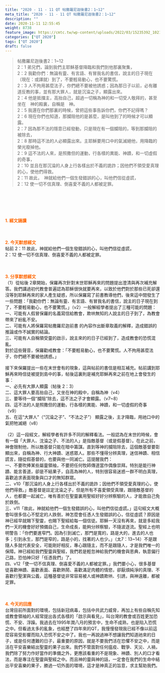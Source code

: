 ```yaml
---
title: "2020 - 11 - 11 QT 帖撒羅尼迦後書2：1~12"
meta_title: "2020 - 11 - 11 QT 帖撒羅尼迦後書2：1~12"
description: ""
date: 2020-11-11 12:55:45
weight: 8738
feature_image: https://cmtc.tw/wp-content/uploads/2022/03/15235392_10211799862337740_180693556567566654_o-1.webp
categories: ["QT 2020"]
tags: ["QT 2020"]
draft: false
---
```


<blockquote>帖撒羅尼迦後書2：1~12<br />
2：1 弟兄們，論到我們主耶穌基督降臨和我們到他那裏聚集，<br />
2：2 我勸你們：無論有靈、有言語、有冒我名的書信，說主的日子現在（現在：或譯就）到了，不要輕易動心，也不要驚慌。<br />
2：3 人不拘用甚麼法子，你們總不要被他誘惑；因為那日子以前，必有離道反教的事，並有那大罪人，就是沉淪之子，顯露出來。<br />
2：4 他是抵擋主，高抬自己，超過一切稱為神的和一切受人敬拜的，甚至坐在　神的殿裏，自稱是　神。<br />
2：5 我還在你們那裏的時候，曾把這些事告訴你們，你們不記得嗎？<br />
2：6 現在你們也知道，那攔阻他的是甚麼，是叫他到了的時候才可以顯露。<br />
2：7 因為那不法的隱意已經發動，只是現在有一個攔阻的，等到那攔阻的被除去，<br />
2：8 那時這不法的人必顯露出來。主耶穌要用口中的氣滅絕他，用降臨的榮光廢掉他。<br />
2：9 這不法的人來，是照撒但的運動，行各樣的異能、神蹟，和一切虛假的奇事，<br />
2：10 並且在那沉淪的人身上行各樣出於不義的詭詐；因他們不領受愛真理的心，使他們得救。<br />
2：11 故此，　神就給他們一個生發錯誤的心，叫他們信從虛謊，<br />
2：12 使一切不信真理、倒喜愛不義的人都被定罪。</blockquote><br />
&nbsp;<br />
<br />
&nbsp;<br />
<br />
<span style="color: #ff6600;"><strong>1. </strong><strong>經文誦讀</strong></span><br />
<br />
<span style="color: #ff6600;"><strong> </strong></span><br />
<br />
<span style="color: #ff6600;"><strong>2. 今天默想</strong><strong>經文<br />
</strong></span>帖前 2：11 故此，神就給他們一個生發錯誤的心，叫他們信從虛謊，<br />
2：12 使一切不信真理、倒喜愛不義的人都被定罪。<br />
<br />
&nbsp;<br />
<br />
<span style="color: #ff6600;"><strong>3. 分享默想經文<br />
</strong></span>（1）從帖後 2章開始，保羅再次針對末世耶穌再來的問題提出澄清與再次補充解答。我們講過初代教會普遍認為耶穌很快就要再來，以致於他們對於那些已死卻還沒等到耶穌再來的家人產生疑惑，所以保羅寫了前書教導他們，後來這中間發生了一些問題：「我勸你們：無論有靈、有言語、有冒我名的書信，說主的日子現在到了，不要輕易動心，也不要驚慌。」（v2）一般解經學者提出了三種可能的問題：<br />
一、可能有人假冒保羅的名義寫信給教會，欺哄無知的人說主的日子到了，為教會帶來了紛亂不安。<br />
二、可能有人將保羅寫帖撒羅尼迦前書 的內容作出斷章取義的解釋，造成錯誤的推論或作不誠實的結論。<br />
三、可能有人自稱領受靈的啟示，說主來的的日子已經到了，造成教會的恐慌混亂。<br />
對於這些聲音，保羅勸戒教會：「不要輕易動心，也不要驚慌。人不拘用甚麼法子，你們總不要被他誘惑。」<br />
<br />
接下來保羅提出一些在末世會有的現象，這與帖前的書信是相互補充。帖前講到耶穌再來時信徒被提到島中的事，帖後這裏則是補充耶穌再來之前在地上會發生的事：<br />
一、必先有大罪人顯露（帖後 2：3）<br />
二、這大罪人要高抬自己，又坐在神的殿中，自稱為神（v4）<br />
三、要等待一個“攔阻”除去，這不法之子才會顯露。（v7~8）<br />
四、這不法的人是照撒但的運動，行各樣的異能、神蹟，和一切虛假的奇事（v9）<br />
五、在這“大罪人”（“沉淪之子”、“不法之子”） 顯露之後，主才降臨，用祂口中的氣把牠滅絕（v8）<br />
<br />
（2）這一段經文，解經學者有許多不同的解釋看法。一般認為在末世的時候，會有一個「大罪人、沈淪之子、不法的人」是指敵基督（或是假基督）。在此之前，神會限制他，所以敵基督只能在暗中籌謀。直到等神的攔阻除去，這個敵基督要彰顯出來，自稱為神、行大神蹟、迷惑眾人。那些不懂得分辨真理，迷信神蹟、相信謊言，隨從假基督的，也要與他一同滅亡。這提醒我們：<br />
一、不要吹捧某些屬靈領袖，不要把任何牧師傳道當作偶像崇拜。特別是能行神蹟、能言善道，卻是不結果子，自高為神的人，特別很容易迷惑一群不明白真理，喜歡追求表面現象與口才的無知群眾。<br />
二、v10「那沉淪的人身上行各樣出於不義的詭詐；因他們不領受愛真理的心，使他們得救。」敵基督是註定沈淪之子，但是所有不喜愛領受真理，跟隨敵基督的人，也都要一起滅亡，唯有善於在聖靈裏用聖經好好分辨察驗的人，才能救自己免於跌倒。<br />
三、v11「故此，神就給他們一個生發錯誤的心，叫他們信從虛謊。」這句經文大概會叫很多信心不堅定的人跌倒，神怎麼會任憑人生發錯誤的心，信從虛謊？原因是神已經早就賜下聖靈，也賜下聖經給每一個信徒。耶穌一天沒有再來，就是多給我們一天的機會好好預備自己，生命成長，能夠分辨察驗，不隨波逐流。聖經上也明明警告：「你們要進窄門。因為引到滅亡，那門是寬的，路是大的，進去的人也多；引到永生，那門是窄的，路是小的，找著的人也少。」（太7：13~14）不是跟隨人多就代表安全，可能剛好相反，專心跟隨主，而不是跟隨人，才是我們唯一的保障。神已經給我們聖靈與聖經，我們若是輕忽神給我們的機會與恩典，執意偏行己路，恐怕神只好「任憑我們」了。<br />
四、v12「使一切不信真理、倒喜愛不義的人都被定罪。」我們要小心，很多基督徒喜歡神蹟、喜歡表面、喜歡熱鬧、喜歡滿足肉體的情慾，卻厭煩純淨的真理、不喜歡行聖潔與公義，這種基督徒非常容易被人或神蹟欺哄、引誘，與神遠離，都被定罪。<br />
<br />
&nbsp;<br />
<br />
<span style="color: #ff6600;"><strong>4. 今天的回應<br />
</strong></span>台灣目前所面對的環境，包括新冠病毒，包括中共武力威脅，再加上有些自稱先知或教會領袖的人經常提出各式各樣的「啟示與看見」，叫台灣的教會或百姓更加恐慌、不安、浮躁。我過去在1995年潤八月的預言中，生命不成熟，也是陷入恐慌之中。但看過太多的亂象，也經歷了四年來的QT，我慢慢發現我已經不像以前這麼容易受影響而陷入恐慌不安之中了。我也一再說過神不想讓我們知道祂來的日子，或是任何遭難的日子，最重要的原因，就是不要我們活在恐懼不安之中，而是活在平安喜樂結出聖靈的果子出來。我們不管面對任何瘟疫、戰爭、天災、人禍，我們除了努力作好當作的準備之外，更應該看重的不是現象、神蹟、別人的口才看法，而是專注在聖靈與聖經之中。而且神的靈與神的話，一定會在我們的生命中結出平安喜樂的果子，勝過一切外面的環境，這才是神真正的旨意，求主幫助我們。
        